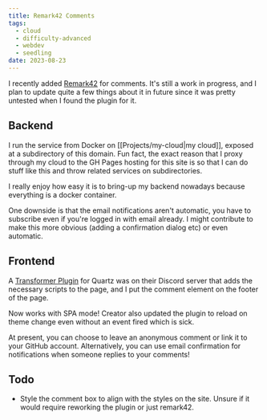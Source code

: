 ```yaml
---
title: Remark42 Comments
tags:
  - cloud
  - difficulty-advanced
  - webdev
  - seedling
date: 2023-08-23
---
```

I recently added [Remark42](https://remark42.com/) for comments. It's still a work in progress, and I plan to update quite a few things about it in future since it was pretty untested when I found the plugin for it.
## Backend
I run the service from Docker on [[Projects/my-cloud|my cloud]], exposed at a subdirectory of this domain. Fun fact, the exact reason that I proxy through my cloud to the GH Pages hosting for this site is so that I can do stuff like this and throw related services on subdirectories. 

I really enjoy how easy it is to bring-up my backend nowadays because everything is a docker container.

One downside is that the email notifications aren't automatic, you have to subscribe even if you're logged in with email already. I might contribute to make this more obvious (adding a confirmation dialog etc) or even automatic.
## Frontend
A [Transformer Plugin](https://quartz.jzhao.xyz/advanced/making-plugins#transformers) for Quartz was on their Discord server that adds the necessary scripts to the page, and I put the comment element on the footer of the page. 

Now works with SPA mode! Creator also updated the plugin to reload on theme change even without an event fired which is sick.

At present, you can choose to leave an anonymous comment or link it to your GitHub account. Alternatively, you can use email confirmation for notifications when someone replies to your comments!
## Todo
- Style the comment box to align with the styles on the site. Unsure if it would require reworking the plugin or just remark42.